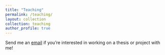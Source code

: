 ```yaml
---
title: "Teaching"
permalink: /teaching/
layout: collection
collection: teaching
author_profile: true
---
```


Send me an [email](mailto:luca-marie.schmidt@mila.quebec) if you’re interested in working on a thesis or project with me!



